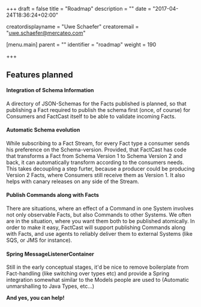 +++
draft = false
title = "Roadmap"
description = ""
date = "2017-04-24T18:36:24+02:00"

creatordisplayname = "Uwe Schaefer"
creatoremail = "uwe.schaefer@mercateo.com"

[menu.main]
parent = ""
identifier = "roadmap"
weight = 190

+++

## Features planned

#### Integration of Schema Information

A directory of JSON-Schemas for the Facts published is planned, so that publishing a Fact required to publish the schema first (once, of course) for Consumers and FactCast itself to be able to validate incoming Facts.

#### Automatic Schema evolution

While subscribing to a Fact Stream, for every Fact type a consumer sends his preference on the Schema-version. Provided, that FactCast has code that transforms a Fact from Schema Version 1 to Schema Version 2 and back, it can automatically transform according to the consumers needs.
This takes decoupling a step furter, because a producer could be producing Version 2 Facts, where Consumers still receive them as Version 1. It also helps with canary releases on any side of the Stream.

#### Publish Commands along with Facts

There are situations, where an effect of a Command in one System involves not only observable Facts, but also Commands to other Systems. We often are in the situation, where you want them both to be published atomically. In order to make it easy, FactCast will support publishing Commands along with Facts, and use agents to reliably deliver them to external Systems (like SQS, or JMS for instance).

#### Spring MessageListenerContainer

Still in the early conceptual stages, it'd be nice to remove boilerplate from Fact-handling (like switching over types etc) and provide a Spring integration somewhat similar to the Models people are used to (Automatic unmarshalling to Java Types, etc...)

**And yes, you can help!**
